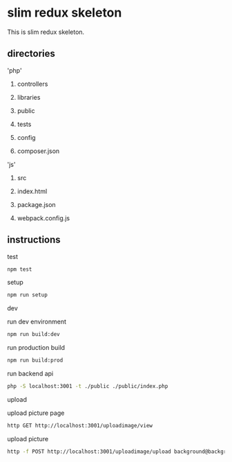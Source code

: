 # slim redux skeleton
This is slim redux skeleton.

## directories

'php'

1. controllers

2. libraries

3. public

4. tests

5. config

6. composer.json

'js'

1. src

2. index.html

3. package.json

4. webpack.config.js


## instructions 

test

```bash
npm test
```

setup

```bash
npm run setup
```

dev

run dev environment
```bash
npm run build:dev
```

run production build
```bash
npm run build:prod
```

run backend api
```bash
php -S localhost:3001 -t ./public ./public/index.php
```

upload

upload picture page
```bash
http GET http://localhost:3001/uploadimage/view
```

upload picture 

```bash
http -f POST http://localhost:3001/uploadimage/upload background@background.jpg
```

